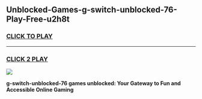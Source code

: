 
## Unblocked-Games-g-switch-unblocked-76-Play-Free-u2h8t
<h3>
<a href="https://premium76.site?title=g-switch-unblocked-76&ref=23A">CLICK TO PLAY</a></h3>
<hr>

<h3>
<a href="https://premium76.site?title=g-switch-unblocked-76&ref=23A">CLICK 2 PLAY</a>
  
</h3>

<a href="https://premium76.site?title=g-switch-unblocked-76&ref=23A"><img src="https://clearcache.store/games.png"></a>


**g-switch-unblocked-76 games unblocked: Your Gateway to Fun and Accessible Online Gaming**
